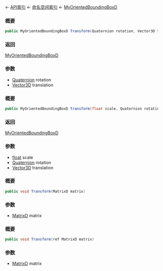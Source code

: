 ← [API索引](Api-Index) ← [命名空间索引](Namespace-Index) ← [MyOrientedBoundingBoxD](VRageMath.MyOrientedBoundingBoxD)

### 概要

```csharp
public MyOrientedBoundingBoxD Transform(Quaternion rotation, Vector3D translation)
```

### 返回

[MyOrientedBoundingBoxD](VRageMath.MyOrientedBoundingBoxD)

### 参数

* [Quaternion](VRageMath.Quaternion) rotation
* [Vector3D](VRageMath.Vector3D) translation
### 概要

```csharp
public MyOrientedBoundingBoxD Transform(float scale, Quaternion rotation, Vector3D translation)
```

### 返回

[MyOrientedBoundingBoxD](VRageMath.MyOrientedBoundingBoxD)

### 参数

* [float](https://docs.microsoft.com/en-us/dotnet/api/System.Single?view=netframework-4.6) scale
* [Quaternion](VRageMath.Quaternion) rotation
* [Vector3D](VRageMath.Vector3D) translation
### 概要

```csharp
public void Transform(MatrixD matrix)
```

### 参数

* [MatrixD](VRageMath.MatrixD) matrix
### 概要

```csharp
public void Transform(ref MatrixD matrix)
```

### 参数

* [MatrixD](VRageMath.MatrixD) matrix
